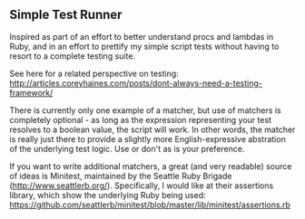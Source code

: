 ## Simple Test Runner

Inspired as part of an effort to better understand procs and lambdas in Ruby,
and in an effort to prettify my simple script tests without having to resort
to a complete testing suite.

See here for a related perspective on testing:
http://articles.coreyhaines.com/posts/dont-always-need-a-testing-framework/

There is currently only one example of a matcher, but use of matchers is
completely optional - as long as the expression representing your test
resolves to a boolean value, the script will work. In other words, the
matcher is really just there to provide a slightly more English-expressive
abstration of the underlying test logic. Use or don't as is your preference.

If you want to write additional matchers, a great (and very readable) source
of ideas is Minitest, maintained by the Seattle Ruby Brigade
(http://www.seattlerb.org/). Specifically, I would like at their assertions
library, which show the underlying Ruby being used:
https://github.com/seattlerb/minitest/blob/master/lib/minitest/assertions.rb
